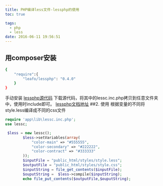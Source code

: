 ```yaml
---
title: PHP编译less文件-lessphp的使用
toc: true

tags:
  - php
  - less
date: 2016-06-11 19:56:51
---
```

## 用composer安装
``` bash
{
    "require":{
        "leafo/lessphp": "0.4.0"
    }
}
```

<!-- more -->

手动安装
[lessphp源代码](https://github.com/leafo/lessphp)
下载源代码，将其中的lessc.inc.php拷贝到任意文件夹中，使用时include即可。
[lessphp文档地址](http://leafo.net/lessphp/docs/)
##2. 使用
根据变量的不同将style.less编译成不同的css文件
``` php
require 'app\lib\lessc.inc.php';
use lessc;

 $less = new lessc();
        $less->setVariables(array(
            "color-main" => "#555555",
            "color-secondary" => "#222222",
            "color-contract" => "#333333"
        ));
        $inputFile = "public_html/styles/style.less";
        $outputFile = "public_html/styles/style.css";
        $inputString = file_get_contents($inputFile);
        $ouputString =  $less->compile($inputString);
        echo file_put_contents($outputFile,$ouputString);
```
